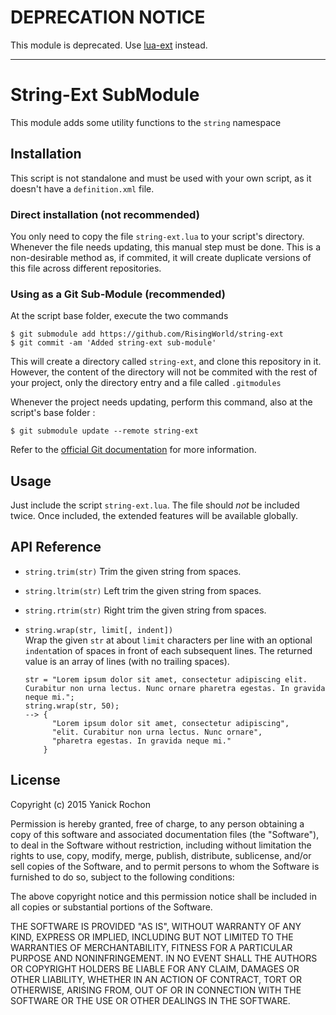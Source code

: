 # DEPRECATION NOTICE

This module is deprecated. Use [lua-ext](https://github.com/RisingWorld/lua-ext) instead.

---

# String-Ext SubModule

This module adds some utility functions to the `string` namespace


## Installation

This script is not standalone and must be used with your own script, as it doesn't have a `definition.xml` file.


### Direct installation (not recommended)

You only need to copy the file `string-ext.lua` to your script's directory. Whenever the file needs updating, this manual step must be done. This is a non-desirable method as, if commited, it will create duplicate versions of this file across different repositories.


### Using as a Git Sub-Module (recommended)

At the script base folder, execute the two commands

```
$ git submodule add https://github.com/RisingWorld/string-ext
$ git commit -am 'Added string-ext sub-module'
```

This will create a directory called `string-ext`, and clone this repository in it. However, the content of the directory will not be commited with the rest of your project, only the directory entry and a file called `.gitmodules` 

Whenever the project needs updating, perform this command, also at the script's base folder :

```
$ git submodule update --remote string-ext
```

Refer to the [official Git documentation](http://www.git-scm.com/book/en/v2/Git-Tools-Submodules) for more information.


## Usage

Just include the script `string-ext.lua`. The file should *not* be included twice. Once included, the extended features will be available globally.


## API Reference

* `string.trim(str)`
  Trim the given string from spaces.

* `string.ltrim(str)`
  Left trim the given string from spaces.

* `string.rtrim(str)`
  Right trim the given string from spaces.

* `string.wrap(str, limit[, indent])`  
  Wrap the given `str` at about `limit` characters per line with an optional `indent`ation of spaces in front of each subsequent lines. The returned value is an array of lines (with no trailing spaces).

  ```
  str = "Lorem ipsum dolor sit amet, consectetur adipiscing elit. Curabitur non urna lectus. Nunc ornare pharetra egestas. In gravida neque mi.";
  string.wrap(str, 50);   
  --> {
        "Lorem ipsum dolor sit amet, consectetur adipiscing",
        "elit. Curabitur non urna lectus. Nunc ornare",
        "pharetra egestas. In gravida neque mi."
      }
  ```


## License

Copyright (c) 2015 Yanick Rochon

Permission is hereby granted, free of charge, to any person obtaining a copy of this software and associated documentation files (the "Software"), to deal in the Software without restriction, including without limitation the rights to use, copy, modify, merge, publish, distribute, sublicense, and/or sell copies of the Software, and to permit persons to whom the Software is furnished to do so, subject to the following conditions:

The above copyright notice and this permission notice shall be included in all copies or substantial portions of the Software.

THE SOFTWARE IS PROVIDED "AS IS", WITHOUT WARRANTY OF ANY KIND, EXPRESS OR IMPLIED, INCLUDING BUT NOT LIMITED TO THE WARRANTIES OF MERCHANTABILITY, FITNESS FOR A PARTICULAR PURPOSE AND NONINFRINGEMENT. IN NO EVENT SHALL THE AUTHORS OR COPYRIGHT HOLDERS BE LIABLE FOR ANY CLAIM, DAMAGES OR OTHER LIABILITY, WHETHER IN AN ACTION OF CONTRACT, TORT OR OTHERWISE, ARISING FROM, OUT OF OR IN CONNECTION WITH THE SOFTWARE OR THE USE OR OTHER DEALINGS IN THE SOFTWARE.
